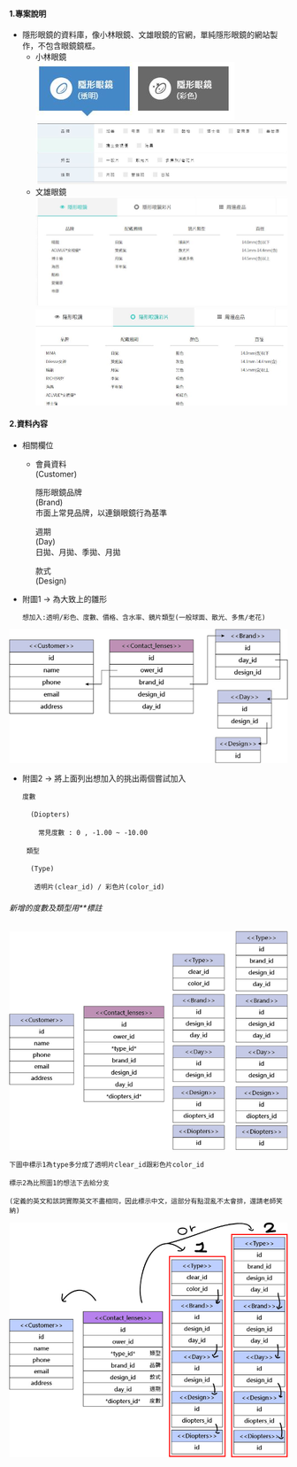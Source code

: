 #### 1.專案說明
+   隱形眼鏡的資料庫，像小林眼鏡、文雄眼鏡的官網，單純隱形眼鏡的網站製作，不包含眼鏡鏡框。<br>
    + 小林眼鏡<br>
    ![](jpg/typelin0.jpg)
    ![](jpg/typelin1.jpg)
    + 文雄眼鏡<br>
    ![](jpg/typewen0.jpg)
    ![](jpg/typewen1.jpg)
#### 2.資料內容
+   相關欄位<br>
      + 會員資料<br>
        (Customer)<br>

        隱形眼鏡品牌<br>
        (Brand)<br>
           市面上常見品牌，以連鎖眼鏡行為基準<br>

        週期<br>
        (Day)<br>
          日拋、月拋、季拋、月拋<br>

        款式<br>
        (Design)<br>


+ 附圖1 -> 為大致上的雛形 <br>
    <pre><code>想加入:透明/彩色、度數、價格、含水率、鏡片類型(一般球面、散光、多焦/老花)<br></code></pre>

![](jpg/project1.jpg)

+ 附圖2 -> 將上面列出想加入的挑出兩個嘗試加入<br>
    <pre><code>度數<br>
    (Diopters)<br>
      常見度數 : 0 , -1.00 ~ -10.00<br>
   類型<br>
    (Type)<br>
     透明片(clear_id) / 彩色片(color_id)<br></code></pre>


###### 新增的度數及類型用**標註<br>
![](jpg/project2.jpg)<br>
<pre><code>下圖中標示1為type多分成了透明片clear_id跟彩色片color_id<br>
標示2為比照圖1的想法下去給分支<br>
(定義的英文和該詞實際英文不盡相同，因此標示中文，這部分有點混亂不太會排，還請老師笑納)<br></code></pre>

![](jpg/project2-1.jpg)<br>
